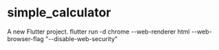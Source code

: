 # simple_calculator

A new Flutter project.
flutter run -d chrome --web-renderer html --web-browser-flag "--disable-web-security"
